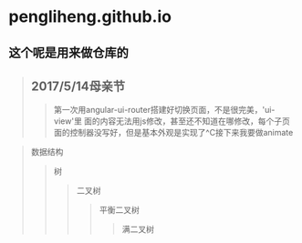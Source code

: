 pengliheng.github.io
====================

这个呢是用来做仓库的
--------------------


>2017/5/14母亲节
>--------------------
>>第一次用angular-ui-router搭建好切换页面，不是很完美，'ui-view'里 面的内容无法用js修改，甚至还不知道在哪修改，每个子页面的控制器没写好，但是基本外观是实现了^C接下来我要做animate


>数据结构  
>>树  
>>>二叉树  
>>>>平衡二叉树  
>>>>>满二叉树  
